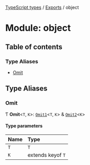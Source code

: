 [TypeScript types](../index.md) / [Exports](../modules.md) / object

# Module: object

## Table of contents

### Type Aliases

- [Omit](object.md#omit)

## Type Aliases

### Omit

Ƭ **Omit**<`T`, `K`\>: [`Omit1`](object_internal.md#omit1)<`T`, `K`\> & [`Omit2`](object_internal.md#omit2)<`K`\>

#### Type parameters

| Name | Type |
| :------ | :------ |
| `T` | `T` |
| `K` | extends keyof `T` |

